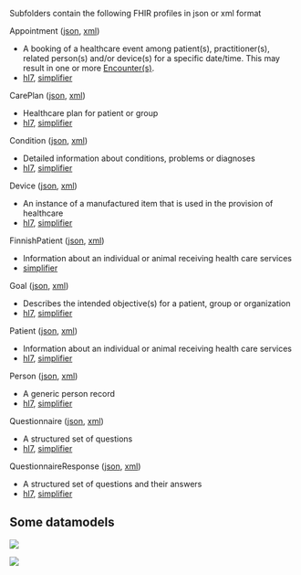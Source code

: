 Subfolders contain the following FHIR profiles in json or xml format

Appointment ([json](/profiles/FHIR/json/Appointment.json), [xml](/profiles/FHIR/xml/Appointment.xml))
* A booking of a healthcare event among patient(s), practitioner(s), related person(s) and/or device(s) for a specific date/time. This may result in one or more [Encounter(s)](http://hl7.org/fhir/encounter.html).
* [hl7](http://hl7.org/fhir/appointment.html), [simplifier](https://www.simplifier.net/core-base-resources/Appointment/)

CarePlan ([json](/profiles/FHIR/json/CarePlan.json), [xml](/profiles/FHIR/xml/CarePlan.xml)) 
* Healthcare plan for patient or group
* [hl7](http://hl7.org/fhir/careplan.html), [simplifier](https://www.simplifier.net/core-base-resources/CarePlan/)

Condition ([json](/profiles/FHIR/json/Condition.json), [xml](/profiles/FHIR/xml/Condition.xml))
* Detailed information about conditions, problems or diagnoses
* [hl7](http://hl7.org/fhir/condition.html), [simplifier](https://www.simplifier.net/core-base-resources/Condition/)

Device ([json](/profiles/FHIR/json/Device.json), [xml](/profiles/FHIR/xml/Device.xml))
* An instance of a manufactured item that is used in the provision of healthcare
* [hl7](http://hl7.org/fhir/device.html), [simplifier](https://www.simplifier.net/core-base-resources/Device/)

FinnishPatient ([json](/profiles/FHIR/json/FinnishPatient.json), [xml](/profiles/FHIR/xml/FinnishPatient.xml))
* Information about an individual or animal receiving health care services
* [simplifier](https://www.simplifier.net/FinnishPHR/FinnishPatient/)

Goal ([json](/profiles/FHIR/json/Goal.json), [xml](/profiles/FHIR/xml/Goal.xml))
* Describes the intended objective(s) for a patient, group or organization
* [hl7](http://hl7.org/fhir/goal.html), [simplifier](https://www.simplifier.net/core-base-resources/Goal/)

Patient ([json](/profiles/FHIR/json/Patient.json), [xml](/profiles/FHIR/xml/Patient.xml))
* Information about an individual or animal receiving health care services
* [hl7](http://hl7.org/fhir/patient.html), [simplifier](https://www.simplifier.net/core-base-resources/Patient/)

Person ([json](/profiles/FHIR/json/Person.json), [xml](/profiles/FHIR/xml/Person.xml))
* A generic person record
* [hl7](http://hl7.org/fhir/person.html), [simplifier](https://www.simplifier.net/core-base-resources/Person/)

Questionnaire ([json](/profiles/FHIR/json/Questionnaire.json), [xml](/profiles/FHIR/xml/Questionnaire.xml))
* A structured set of questions
* [hl7](http://hl7.org/fhir/questionnaire.html), [simplifier](https://www.simplifier.net/core-base-resources/Questionnaire/)

QuestionnaireResponse ([json](/profiles/FHIR/json/QuestionnaireResponse.json), [xml](/profiles/FHIR/xml/QuestionnaireResponse.xml))
* A structured set of questions and their answers
* [hl7](http://hl7.org/fhir/questionnaireresponse.html), [simplifier](https://www.simplifier.net/core-base-resources/QuestionnaireResponse/)

## Some datamodels

![](http://www.plantuml.com/plantuml/proxy?src=https://raw.githubusercontent.com/omahoito/rfc/master/profiles/FHIR/PersonPatientFinnishpatientDatamodel.md?2)

![](http://www.plantuml.com/plantuml/proxy?src=https://raw.githubusercontent.com/omahoito/rfc/master/datamodel.md?2) <!--- This generates a picture based on datamodel.md. To change the counter in the url above, i.e. deployment.md?13 -> deployment.md?14 --->


